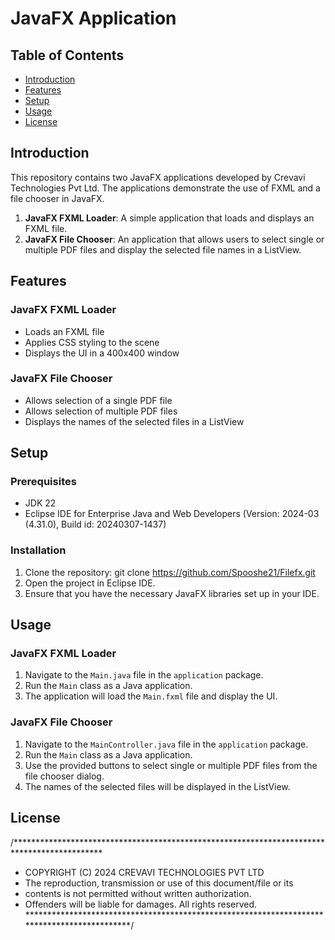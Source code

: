 # JavaFX Application

## Table of Contents
- [Introduction](#introduction)
- [Features](#features)
- [Setup](#setup)
- [Usage](#usage)
- [License](#license)

## Introduction
This repository contains two JavaFX applications developed by Crevavi Technologies Pvt Ltd. The applications demonstrate the use of FXML and a file chooser in JavaFX.

1. **JavaFX FXML Loader**: A simple application that loads and displays an FXML file.
2. **JavaFX File Chooser**: An application that allows users to select single or multiple PDF files and display the selected file names in a ListView.

## Features
### JavaFX FXML Loader
- Loads an FXML file
- Applies CSS styling to the scene
- Displays the UI in a 400x400 window

### JavaFX File Chooser
- Allows selection of a single PDF file
- Allows selection of multiple PDF files
- Displays the names of the selected files in a ListView

## Setup
### Prerequisites
- JDK 22
- Eclipse IDE for Enterprise Java and Web Developers (Version: 2024-03 (4.31.0), Build id: 20240307-1437)

### Installation
1. Clone the repository:
    git clone https://github.com/Spooshe21/Filefx.git
2. Open the project in Eclipse IDE.
3. Ensure that you have the necessary JavaFX libraries set up in your IDE.

## Usage
### JavaFX FXML Loader
1. Navigate to the `Main.java` file in the `application` package.
2. Run the `Main` class as a Java application.
3. The application will load the `Main.fxml` file and display the UI.

### JavaFX File Chooser
1. Navigate to the `MainController.java` file in the `application` package.
2. Run the `Main` class as a Java application.
3. Use the provided buttons to select single or multiple PDF files from the file chooser dialog.
4. The names of the selected files will be displayed in the ListView.

## License

/********************************************************************************************
 *   COPYRIGHT (C) 2024 CREVAVI TECHNOLOGIES PVT LTD
 *   The reproduction, transmission or use of this document/file or its
 *   contents is not permitted without written authorization.
 *   Offenders will be liable for damages. All rights reserved.
 ********************************************************************************************/
